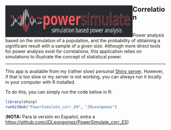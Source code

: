 # <img src="https://github.com/JDLeongomez/PowerSimulate_ind_t_EN/blob/master/www/powersimulate.svg" align="left" width=400 height=100 alt=""/>

## Correlation
<br>
Power analysis based on the simulation of a population, and the probability of obtaining a significant result with a sample of a given size.
Although more direct tools for power analysis exist for correlations, this application relies on simulations to illustrate the concept of statistical power.

<hr>

This app is available from my (rather slow) personal [Shiny server](https://shiny.jdl-svr.lat/PowerSimulate_corr_EN/). However, if that is too slow or my server is not working, you can always run it locally in your computer with R installed. 

To do this, you can simply run the code below in R:

```R
library(shiny)
runGitHub("PowerSimulate_corr_EN", "JDLeongomez")
```

(**NOTA:** Para la versión en Español, entra a https://github.com/JDLeongomez/PowerSimulate_corr_ES)
